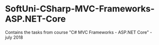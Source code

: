 # SoftUni-CSharp-MVC-Frameworks-ASP.NET-Core
Contains the tasks from course "C# MVC Frameworks - ASP.NET Core" - july 2018
